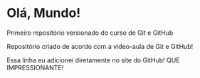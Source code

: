# Olá, Mundo!
 Primeiro repositório versionado do curso de Git e GitHub

 Repositório criado de acordo com a video-aula de Git e GitHub!

 Essa linha eu adicionei diretamente no site do GitHub! QUE IMPRESSIONANTE!
